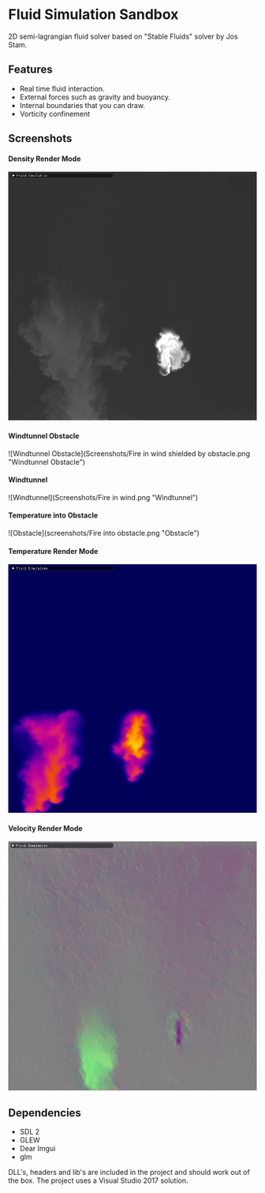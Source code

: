 # Fluid Simulation Sandbox

2D semi-lagrangian fluid solver based on "Stable Fluids" solver by Jos Stam.

## Features
- Real time fluid interaction.
- External forces such as gravity and buoyancy.
- Internal boundaries that you can draw.
- Vorticity confinement

## Screenshots

#### Density Render Mode
![Density](Screenshots/Density.png "Density")

#### Windtunnel Obstacle
![Windtunnel Obstacle](Screenshots/Fire in wind shielded by obstacle.png "Windtunnel Obstacle")

#### Windtunnel
![Windtunnel](Screenshots/Fire in wind.png "Windtunnel")

#### Temperature into Obstacle
![Obstacle](screenshots/Fire into obstacle.png "Obstacle")

#### Temperature Render Mode
![Fire](screenshots/Fire.png "Fire")

#### Velocity Render Mode
![Motion](screenshots/Motion.png "Motion")

## Dependencies
- SDL 2
- GLEW
- Dear Imgui
- glm

DLL's, headers and lib's are included in the project and should work out of the box.
The project uses a Visual Studio 2017 solution.
